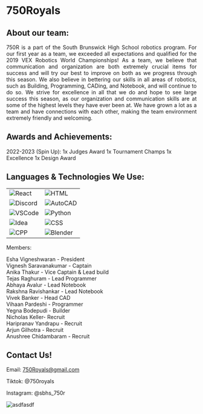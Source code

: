# 750Royals

## About our team:

<div align="justify">
750R is a part of the South Brunswick High School robotics program. For our first year as a team, we exceeded all expectations and qualified for the 2019 VEX Robotics World Championships! As a team, we believe that communication and organization are both extremely crucial items for success and will try our best to improve on both as we progress through this season. We also believe in bettering our skills in all areas of robotics, such as Building, Programming, CADing, and Notebook, and will continue to do so. We strive for excellence in all that we do and hope to see large success this season, as our organization and communication skills are at some of the highest levels they have ever been at. We have grown a lot as a team and have connections with each other, making the team environment extremely friendly and welcoming.
</div>


## Awards and Achievements:

2022-2023 (Spin Up):
1x Judges Award
1x Tournament Champs
1x Excellence
1x Design Award


## Languages & Technologies  We Use:

|   |   |
|---|---|
| ![React](https://raw.githubusercontent.com/vigneshsaravanakumar404/skill-icons/main/icons/React-Dark.svg) | ![HTML](https://raw.githubusercontent.com/vigneshsaravanakumar404/skill-icons/main/icons/HTML.svg) |
| ![Discord](https://raw.githubusercontent.com/vigneshsaravanakumar404/skill-icons/main/icons/Discord.svg) | ![AutoCAD](https://raw.githubusercontent.com/vigneshsaravanakumar404/skill-icons/main/icons/AutoCAD-Dark.svg) |
| ![VSCode](https://raw.githubusercontent.com/vigneshsaravanakumar404/skill-icons/main/icons/VSCode-Dark.svg) | ![Python](https://raw.githubusercontent.com/vigneshsaravanakumar404/skill-icons/main/icons/Python-Dark.svg) |
| ![Idea](https://raw.githubusercontent.com/vigneshsaravanakumar404/skill-icons/main/icons/Idea-Dark.svg) | ![CSS](https://raw.githubusercontent.com/vigneshsaravanakumar404/skill-icons/main/icons/CSS.svg) |
| ![CPP](https://raw.githubusercontent.com/vigneshsaravanakumar404/skill-icons/main/icons/CPP.svg) | ![Blender](https://raw.githubusercontent.com/vigneshsaravanakumar404/skill-icons/main/icons/Blender-Dark.svg) |



Members:

Esha Vigneshwaran - President  
Vignesh Saravanakumar - Captain  
Anika Thakur - Vice Captain & Lead build  
Tejas Raghuram - Lead Programmer  
Abhaya Avalur - Lead Notebook  
Rakshna Ravishankar - Lead Notebook  
Vivek Banker - Head CAD   
Vihaan Pardeshi - Programmer  
Yegna Bodepudi - Builder  
Nicholas Keller- Recruit  
Haripranav Yandrapu - Recruit  
Arjun Gilhotra - Recruit  
Anushree Chidambaram - Recruit  

## Contact Us!

Email: 750Royals@gmail.com

Tiktok: @750royals

Instagram: @sbhs_750r

![asdfasdf](https://github.com/SB-750Royals/.github/assets/80279349/8e1b3e9a-7e1a-4190-a4cf-b7c6d590e474)


  
